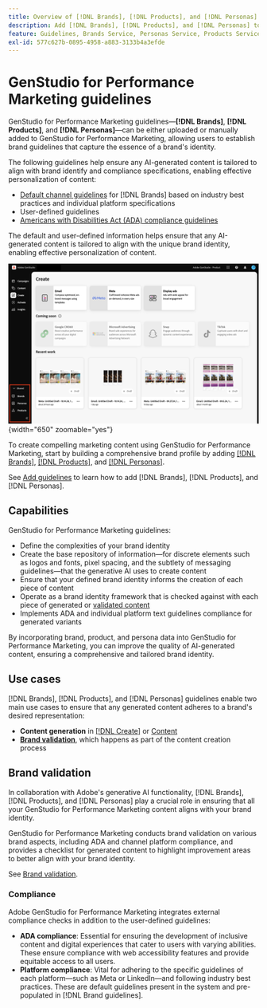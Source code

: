 ```yaml
---
title: Overview of [!DNL Brands], [!DNL Products], and [!DNL Personas]
description: Add [!DNL Brands], [!DNL Products], and [!DNL Personas] to GenStudio for Performance Marketing to create a comprehensive brand profile that includes all aspects of a brand's representation.
feature: Guidelines, Brands Service, Personas Service, Products Service
exl-id: 577c627b-0895-4958-a883-3133b4a3efde
---
```

# GenStudio for Performance Marketing guidelines

GenStudio for Performance Marketing guidelines—**[!DNL Brands]**, **[!DNL Products]**, and **[!DNL Personas]**—can be either uploaded or manually added to GenStudio for Performance Marketing, allowing users to establish brand guidelines that capture the essence of a brand's identity.

The following guidelines help ensure any AI-generated content is tailored to align with brand identify and compliance specifications, enabling effective personalization of content:

* [Default channel guidelines](/help/user-guide/guidelines/brands.md#default-channel-guidelines) for [!DNL Brands] based on industry best practices and individual platform specifications 
* User-defined guidelines
* [Americans with Disabilities Act (ADA) compliance guidelines](#compliance)

The default and user-defined information helps ensure that any AI-generated content is tailored to align with the unique brand identity, enabling effective personalization of content.

![Guidelines in GenStudio for Performance Marketing](/help/assets/guidelines.png){width="650" zoomable="yes"}

To create compelling marketing content using GenStudio for Performance Marketing, start by building a comprehensive brand profile by adding [[!DNL Brands]](/help/user-guide/guidelines/brands.md), [[!DNL Products]](/help/user-guide/guidelines/products.md), and [[!DNL Personas]](/help/user-guide/guidelines/personas.md).

See [Add guidelines](/help/user-guide/guidelines/add-guidelines.md) to learn how to add [!DNL Brands], [!DNL Products], and [!DNL Personas].

## Capabilities

GenStudio for Performance Marketing guidelines:

* Define the complexities of your brand identity
* Create the base repository of information—for discrete elements such as logos and fonts, pixel spacing, and the subtlety of messaging guidelines—that the generative AI uses to create content
* Ensure that your defined brand identity informs the creation of each piece of content
* Operate as a brand identity framework that is checked against with each piece of generated or [validated content](#brand-validation)
* Implements ADA and individual platform text guidelines compliance for generated variants

By incorporating brand, product, and persona data into GenStudio for Performance Marketing, you can improve the quality of AI-generated content, ensuring a comprehensive and tailored brand identity.

## Use cases

[!DNL Brands], [!DNL Products], and [!DNL Personas] guidelines enable two main use cases to ensure that any generated content adheres to a brand's desired representation:

* **Content generation** in [[!DNL Create]](/help/user-guide/create/overview.md) or [Content](/help/user-guide/content/overview.md)
* [**Brand validation**](#brand-validation), which happens as part of the content creation process

## Brand validation

In collaboration with Adobe's generative AI functionality, [!DNL Brands], [!DNL Products], and [!DNL Personas] play a crucial role in ensuring that all your GenStudio for Performance Marketing content aligns with your brand identity.

GenStudio for Performance Marketing conducts brand validation on various brand aspects, including ADA and channel platform compliance, and provides a checklist for generated content to highlight improvement areas to better align with your brand identity.

See [Brand validation](/help/user-guide/guidelines/brand-validation.md).

### Compliance

Adobe GenStudio for Performance Marketing integrates external compliance checks in addition to the user-defined guidelines:

* **ADA compliance**: Essential for ensuring the development of inclusive content and digital experiences that cater to users with varying abilities. These ensure compliance with web accessibility features and provide equitable access to all users.
* **Platform compliance**: Vital for adhering to the specific guidelines of each platform—such as Meta or LinkedIn—and following industry best practices. These are default guidelines present in the system and pre-populated in [!DNL Brand guidelines].
